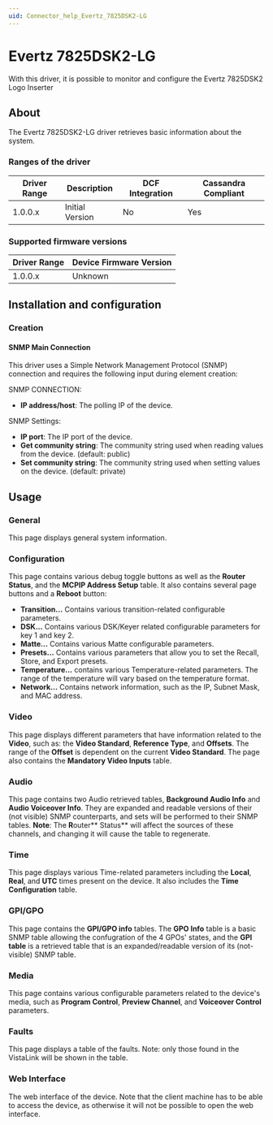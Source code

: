 ```yaml
---
uid: Connector_help_Evertz_7825DSK2-LG
---
```


# Evertz 7825DSK2-LG

With this driver, it is possible to monitor and configure the Evertz 7825DSK2 Logo Inserter

## About

The Evertz 7825DSK2-LG driver retrieves basic information about the system.

### Ranges of the driver

| **Driver Range** | **Description** | **DCF Integration** | **Cassandra Compliant** |
|------------------|-----------------|---------------------|-------------------------|
| 1.0.0.x          | Initial Version | No                  | Yes                     |

### Supported firmware versions

| **Driver Range** | **Device Firmware Version** |
|------------------|-----------------------------|
| 1.0.0.x          | Unknown                     |

## Installation and configuration

### Creation

#### SNMP Main Connection

This driver uses a Simple Network Management Protocol (SNMP) connection and requires the following input during element creation:

SNMP CONNECTION:

- **IP address/host**: The polling IP of the device.

SNMP Settings:

- **IP port**: The IP port of the device.
- **Get community string**: The community string used when reading values from the device. (default: public)
- **Set community string**: The community string used when setting values on the device. (default: private)

## Usage

### General

This page displays general system information.

### Configuration

This page contains various debug toggle buttons as well as the **Router Status**, and the **MCPIP Address Setup** table. It also contains several page buttons and a **Reboot** button:

- **Transition...** Contains various transition-related configurable parameters.
- **DSK...** Contains various DSK/Keyer related configurable parameters for key 1 and key 2.
- **Matte...** Contains various Matte configurable parameters.
- **Presets...** Contains various parameters that allow you to set the Recall, Store, and Export presets.
- **Temperature...** contains various Temperature-related parameters. The range of the temperature will vary based on the temperature format.
- **Network...** Contains network information, such as the IP, Subnet Mask, and MAC address.

### Video

This page displays different parameters that have information related to the **Video**, such as: the **Video Standard**, **Reference Type**, and **Offsets**. The range of the **Offset** is dependent on the current **Video Standard**. The page also contains the **Mandatory Video Inputs** table.

### Audio

This page contains two Audio retrieved tables, **Background Audio Info** and **Audio Voiceover Info**. They are expanded and readable versions of their (not visible) SNMP counterparts, and sets will be performed to their SNMP tables. **Note**: The **R**outer** Status** will affect the sources of these channels, and changing it will cause the table to regenerate.

### Time

This page displays various Time-related parameters including the **Local**, **Real**, and **UTC** times present on the device. It also includes the **Time Configuration** table.

### GPI/GPO

This page contains the **GPI/GPO info** tables. The **GPO Info** table is a basic SNMP table allowing the confugration of the 4 GPOs' states, and the **GPI table** is a retrieved table that is an expanded/readable version of its (not-visible) SNMP table.

### Media

This page contains various configurable parameters related to the device's media, such as **Program Control**, **Preview Channel**, and **Voiceover Control** parameters.

### Faults

This page displays a table of the faults. Note: only those found in the VistaLink will be shown in the table.

### Web Interface

The web interface of the device. Note that the client machine has to be able to access the device, as otherwise it will not be possible to open the web interface.

